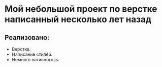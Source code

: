 # Мой небольшой проект по верстке написанный несколько лет назад

## Реализовано:
- Верстка.
- Написание стилей.
- Немного нативного js.

